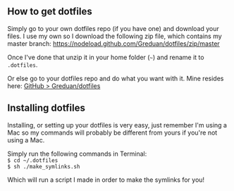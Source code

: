 ## How to get dotfiles

Simply go to your own dotfiles repo (if you have one) and download your files. I use my own so I download the following zip file, which contains my master branch: https://nodeload.github.com/Greduan/dotfiles/zip/master

Once I've done that unzip it in your home folder (`~`) and rename it to `.dotfiles`.

Or else go to your dotfiles repo and do what you want with it. Mine resides here: [GitHub > Greduan/dotfiles](https://github.com/Greduan/dotfiles)

## Installing dotfiles

Installing, or setting up your dotfiles is very easy, just remember I'm using a Mac so my commands will probably be different from yours if you're not using a Mac.

Simply run the following commands in Terminal:<br />
`$ cd ~/.dotfiles`<br />
`$ sh ./make_symlinks.sh`

Which will run a script I made in order to make the symlinks for you!
